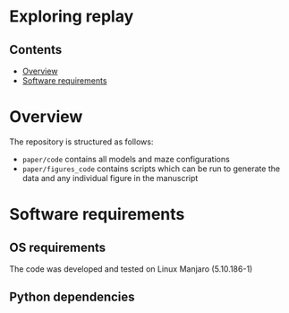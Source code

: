 # Exploring replay

## Contents

- [Overview](#overview)
- [Software requirements](#software)

# Overview
The repository is structured as follows:
- `paper/code` contains all models and maze configurations 
- `paper/figures_code` contains scripts which can be run to generate the data and any individual figure in the manuscript

# Software requirements
## OS requirements
The code was developed and tested on Linux Manjaro (5.10.186-1)
## Python dependencies 
